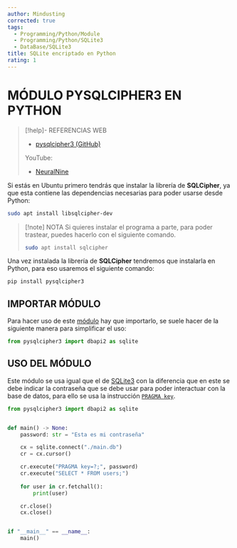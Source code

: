 ```yaml
---
author: Mindusting
corrected: true
tags:
  - Programming/Python/Module
  - Programming/Python/SQLite3
  - DataBase/SQLite3
title: SQLite encriptado en Python
rating: 1
---
```


# MÓDULO PYSQLCIPHER3 EN PYTHON

> [!help]- REFERENCIAS WEB
> - [pysqlcipher3 (GitHub)](https://github.com/rigglemania/pysqlcipher3)
> 
> YouTube:
> - [NeuralNine](https://youtu.be/8PARZE2aTOQ)

Si estás en Ubuntu primero tendrás que instalar la librería de **SQLCipher**, ya que esta contiene las dependencias necesarias para poder usarse desde Python:

```bash
sudo apt install libsqlcipher-dev
```

> [!note] NOTA
> Si quieres instalar el programa a parte, para poder trastear, puedes hacerlo con el siguiente comando.
> 
> ```bash
> sudo apt install sqlcipher
> ```

Una vez instalada la librería de **SQLCipher** tendremos que instalarla en Python, para eso usaremos el siguiente comando:

```bash
pip install pysqlcipher3
```

## IMPORTAR MÓDULO

Para hacer uso de este [módulo](py_module.md) hay que importarlo, se suele hacer de la siguiente manera para simplificar el uso:

```python
from pysqlcipher3 import dbapi2 as sqlite
```

## USO DEL MÓDULO

Este módulo se usa igual que el de [SQLite3](sqlite3/py_sqlite3.md) con la diferencia que en este se debe indicar la contraseña que se debe usar para poder interactuar con la base de datos, para ello se usa la instrucción [`PRAGMA key`](../db/sql/sqlite3/sqlite3_pragma.md).

```python
from pysqlcipher3 import dbapi2 as sqlite


def main() -> None:
    password: str = "Esta es mi contraseña"

    cx = sqlite.connect("./main.db")
    cr = cx.cursor()

    cr.execute("PRAGMA key=?;", password)
    cr.execute("SELECT * FROM users;")
    
    for user in cr.fetchall():
        print(user)

    cr.close()
    cx.close()


if "__main__" == __name__:
    main()
```

